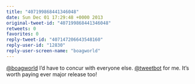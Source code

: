 ```yaml
---
title: "407199868441346048"
date: Sun Dec 01 17:29:48 +0000 2013
original-tweet-id: "407199868441346048"
retweets: 0
favorites: 0
reply-tweet-id: "407147206643548160"
reply-user-id: "12830"
reply-user-screen-name: "boagworld"
---
```

<a href="https://twitter.com/boagworld">@boagworld</a> I’d have to concur with everyone else. <a href="https://twitter.com/tweetbot">@tweetbot</a> for me. It’s worth paying ever major release too!
